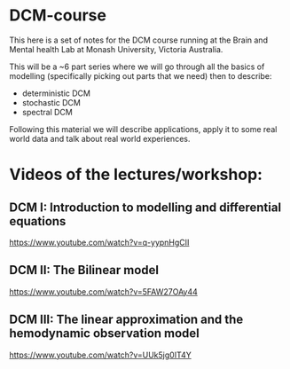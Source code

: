 # DCM-course
This here is a set of notes for the DCM course running at the Brain and Mental health Lab at Monash University, Victoria Australia.


This will be a ~6 part series where we will go through all the basics of modelling (specifically picking out parts that we need) then to describe:

- deterministic DCM
- stochastic DCM
- spectral DCM

Following this material we will describe applications, apply it to some real world data and talk about real world experiences.

# Videos of the lectures/workshop:

## DCM I: Introduction to modelling and differential equations
https://www.youtube.com/watch?v=q-yypnHgCII

## DCM II: The Bilinear model
https://www.youtube.com/watch?v=5FAW27OAy44

## DCM III: The linear approximation and the hemodynamic observation model
https://www.youtube.com/watch?v=UUk5jg0IT4Y

